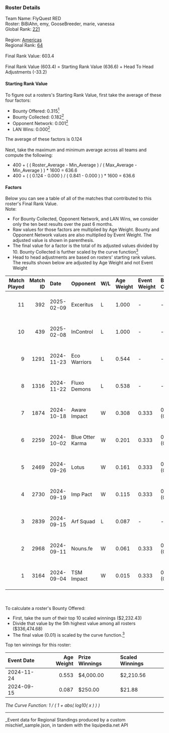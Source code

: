 ### Roster Details<br />
Team Name: FlyQuest RED<br />
Roster: BiBiAhn, emy, GooseBreeder, marie, vanessa<br />
Global Rank: [221](../../standings_global_2025_03_01.md)<br />
<br />
Region: [Americas]( ../../standings_americas_2025_03_01.md)<br />
Regional Rank: [64]( ../../standings_americas_2025_03_01.md)<br />
<br />
Final Rank Value:  603.4<br />
<br />
Final Rank Value (603.4) = Starting Rank Value (636.6) + Head To Head Adjustments (-33.2)<br />

#### Starting Rank Value<br />
To figure out a rosters's Starting Rank Value, first take the average of these four factors:<br />
- Bounty Offered: 0.315[<sup>1</sup>](#table2)
- Bounty Collected: 0.182[<sup>2</sup>](#table1)
- Opponent Network: 0.001[<sup>2</sup>](#table1)
- LAN Wins: 0.000[<sup>2</sup>](#table1)

The average of these factors is 0.124<br />
<br />
Next, take the maximum and minimum average across all teams and compute the following:<br />
- 400 + ( ( Roster_Average - Min_Average ) / ( Max_Average - Min_Average ) ) * 1600 = 636.6
- 400 + ( ( 0.124 - 0.000 ) / ( 0.841 - 0.000 ) ) * 1600 = 636.6


#### Factors<br />
Below you can see a table of all of the matches that contributed to this roster's Final Rank Value.<br />
Note:<br />

- For Bounty Collected, Opponent Network, and LAN Wins, we consider only the ten best results over the past 6 months.
- Raw values for those factors are multiplied by Age Weight. Bounty and Opponent Network values are also multiplied by Event Weight. The adjusted value is shown in parenthesis.
- The final value for a factor is the total of its adjusted values divided by 10. Bounty Collected is further scaled by the curve function[<sup>3</sup>](#curveFunction)
- Head to head adjustments are based on rosters' starting rank values. The results shown below are adjusted by Age Weight and not Event Weight
<span id="table1"></span><br />


| Match Played | Match ID | Date       | Opponent         | W/L | Age Weight | Event Weight | Bounty Collected | Opponent Network | LAN Wins  | H2H Adj. | Roster                                      |
| -: | -: | :- | :- | :- | :- | :- | :- | :- | :- | -: | :- |
|           11 |      392 | 2025-02-09 | Exceritus        | L   | 1.000      | -            | -                | -                | -         |   -16.57 | BiBiAhn, emy, GooseBreeder, marie, vanessa  |
|           10 |      439 | 2025-02-08 | InControl        | L   | 1.000      | -            | -                | -                | -         |   -15.81 | BiBiAhn, emy, GooseBreeder, marie, vanessa  |
|            9 |     1291 | 2024-11-23 | Eco Warriors     | L   | 0.544      | -            | -                | -                | -         |    -4.96 | BiBiAhn, emy, GooseBreeder, Kaoday, vanessa |
|            8 |     1316 | 2024-11-22 | Fluxo Demons     | L   | 0.538      | -            | -                | -                | -         |    -6.13 | BiBiAhn, emy, GooseBreeder, Kaoday, vanessa |
|            7 |     1874 | 2024-10-18 | Aware Impact     | W   | 0.308      | 0.333        | 0.001 (0.000)    | 0.010 (0.001)    | 0 (0.000) |     4.15 | BiBiAhn, emy, GooseBreeder, Kaoday, vanessa |
|            6 |     2259 | 2024-10-02 | Blue Otter Karma | W   | 0.201      | 0.333        | 0.001 (0.000)    | 0.008 (0.001)    | 0 (0.000) |     2.76 | BiBiAhn, emy, GooseBreeder, Kaoday, vanessa |
|            5 |     2469 | 2024-09-26 | Lotus            | W   | 0.161      | 0.333        | 0.001 (0.000)    | 0.004 (0.000)    | 0 (0.000) |     2.20 | BiBiAhn, emy, GooseBreeder, Kaoday, vanessa |
|            4 |     2730 | 2024-09-19 | Imp Pact         | W   | 0.115      | 0.333        | 0.002 (0.000)    | 0.041 (0.002)    | 0 (0.000) |     1.68 | BiBiAhn, emy, GooseBreeder, Kaoday, vanessa |
|            3 |     2839 | 2024-09-15 | Arf Squad        | L   | 0.087      | -            | -                | -                | -         |    -1.59 | BiBiAhn, emy, GooseBreeder, Kaoday, vanessa |
|            2 |     2968 | 2024-09-11 | Nouns.fe         | W   | 0.061      | 0.333        | 0.001 (0.000)    | 0.091 (0.002)    | 0 (0.000) |     0.88 | BiBiAhn, emy, GooseBreeder, Kaoday, vanessa |
|            1 |     3164 | 2024-09-04 | TSM Impact       | W   | 0.015      | 0.333        | 0.001 (0.000)    | 0.029 (0.000)    | 0 (0.000) |     0.21 | BiBiAhn, emy, GooseBreeder, Kaoday, vanessa |

<br />
<span id="table2"></span><br />
To calculate a roster's Bounty Offered:<br />

- First, take the sum of their top 10 scaled winnings ($2,232.43)
- Divide that value by the 5th highest value among all rosters ($336,474.68)
- The final value (0.01) is scaled by the curve function.[<sup>3</sup>](#curveFunction)

Top ten winnings for this roster:<br />

| Event Date | Age Weight | Prize Winnings | Scaled Winnings |
| :- | -: | :- | :- |
| 2024-11-24 |      0.553 | $4,000.00      | $2,210.56       |
| 2024-09-15 |      0.087 | $250.00        | $21.88          |


<span id="curveFunction"></span>_The Curve Function: 1 / ( 1 + abs( log10( x ) ) )_<br />

---
_Event data for Regional Standings produced by a custom mischief_sample.json, in tandem with the liquipedia.net API<br />
